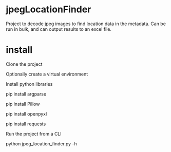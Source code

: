 # jpegLocationFinder
Project to decode jpeg images to find location data in the metadata. Can be run in bulk, and can output results to an excel file.

# install
Clone the project

Optionally create a virtual environment

Install python libraries

pip install argparse

pip install Pillow

pip install openpyxl

pip install requests

Run the project from a CLI

python jpeg_location_finder.py -h

